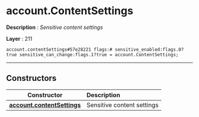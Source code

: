 # account.ContentSettings

**Description** : *Sensitive content settings*

**Layer** : 211

```tl
account.contentSettings#57e28221 flags:# sensitive_enabled:flags.0?true sensitive_can_change:flags.1?true = account.ContentSettings;
```

---

## Constructors

| Constructor | Description |
| :---: | :--- |
| [**account.contentSettings**](constructor/account.contentSettings) | Sensitive content settings |